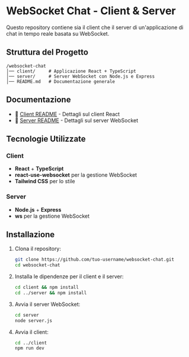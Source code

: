 # WebSocket Chat - Client & Server

Questo repository contiene sia il client che il server di un'applicazione di chat in tempo reale basata su WebSocket.

## Struttura del Progetto

```
/websocket-chat
│── client/     # Applicazione React + TypeScript
│── server/     # Server WebSocket con Node.js e Express
│── README.md   # Documentazione generale
```

## Documentazione

- 📄 [Client README](chat/README_chat.md) - Dettagli sul client React
- 📄 [Server README](server/README_server.md) - Dettagli sul server WebSocket

## Tecnologie Utilizzate

### Client

- **React** + **TypeScript**
- **react-use-websocket** per la gestione WebSocket
- **Tailwind CSS** per lo stile

### Server

- **Node.js** + **Express**
- **ws** per la gestione WebSocket

## Installazione

1. Clona il repository:
   ```bash
   git clone https://github.com/tuo-username/websocket-chat.git
   cd websocket-chat
   ```
2. Installa le dipendenze per il client e il server:
   ```bash
   cd client && npm install
   cd ../server && npm install
   ```
3. Avvia il server WebSocket:
   ```bash
   cd server
   node server.js
   ```
4. Avvia il client:
   ```bash
   cd ../client
   npm run dev
   ```

